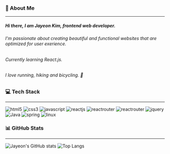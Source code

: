 ### 👋 About Me
---
##### Hi there, I am Jayeon Kim, frontend web developer.
###### I'm passionate about creating beautiful and functional websites that are optimized for user exerience. 
###### Currently learning React.js.
###### I love running, hiking and bicycling. 🚵️  

### 💻 Tech Stack
---
![html5](https://img.shields.io/badge/HTML5-E34F26.svg?&style=flat&logo=HTML5&logoColor=white) ![css3](https://img.shields.io/badge/CSS3-1572B6.svg?&style=flat&logo=CSS3&logoColor=white") ![javascript](https://img.shields.io/badge/JavaScriipt-F7DF1E.svg?&style=flat&logo=JavaScript&logoColor=black)  ![reactjs](https://img.shields.io/badge/React-61DAFB.svg?&style=flat&logo=React&logoColor=black) ![reactrouter](https://img.shields.io/badge/ReactRouter-CA4245.svg?&style=flat&logo=ReactRouter&logoColor=white) ![reactrouter](https://img.shields.io/badge/Axios-5A29E4.svg?&style=flate&logo=Axios&logoColor=white) ![jquery](https://img.shields.io/badge/Jquery-F7DF1E.svg?&style=flat&logo=Jquery&logoColor=black)
![Java](https://img.shields.io/badge/Java-3a75b0.svg?&style=flat&logoColor=white) ![spring](https://img.shields.io/badge/Spring-6DB33F.svg?&style=flat&logo=Spring&logoColor=white) ![linux](https://img.shields.io/badge/Linux-FCC624.svg?&style=flat&logo=linux&logoColor=black)  

### 📊 GitHub Stats
--- 
![Jayeon's GitHub stats](https://github-readme-stats.vercel.app/api?username=naturekim&&show_icons=true&theme=dracula)
![Top Langs](https://github-readme-stats.vercel.app/api/top-langs/?username=naturekim&layout=compact&theme=dracula)

<!--
**naturekim/naturekim** is a ✨ _special_ ✨ repository because its `README.md` (this file) appears on your GitHub profile.

Here are some ideas to get you started:

- 🔭 I’m currently working on ...
- 🌱 I’m currently learning ...
- 👯 I’m looking to collaborate on ...
- 🤔 I’m looking for help with ...
- 💬 Ask me about ...
- 📫 How to reach me: ...
- 😄 Pronouns: ...
- ⚡ Fun fact: ...
-->
